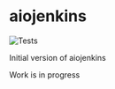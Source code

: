 # aiojenkins

![Tests](https://github.com/pbelskiy/aiojenkins/workflows/Python%20package/badge.svg)

Initial version of aiojenkins

Work is in progress
